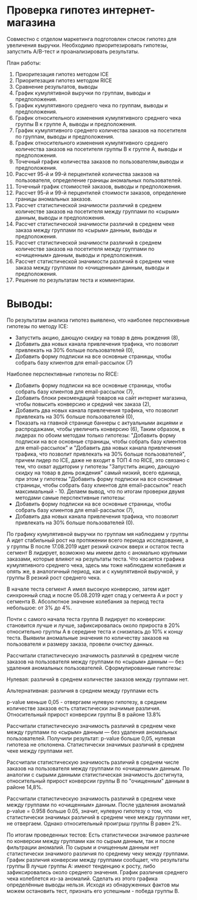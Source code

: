 # Проверка гипотез интернет-магазина

Совместно с отделом маркетинга подготовлен список гипотез для увеличения выручки. Необходимо приоритезировать гипотезы, запустить A/B-тест и проанализировать результаты. 

План работы:
1. Приоритезация гипотез методом ICE
2. Приоритезация гипотез методом RICE
3. Сравнение результатов, выводы
4. График кумулятивной выручки по группам, выводы и предположения.
5. График кумулятивного среднего чека по группам, выводы и предположения.
6. График относительного изменения кумулятивного среднего чека группы B к группе A, выводы и предположения.
7. График кумулятивного среднего количества заказов на посетителя по группам, выводы и предположения.
8. График относительного изменения кумулятивного среднего количества заказов на посетителя группы B к группе A, выводы и предположения.
9. Точечный график количества заказов по пользователям,выводы и предположения.
10. Рассчет 95-й и 99-й перцентилей количества заказов на пользователя, определение границы аномальных пользователей.
11. Точечный график стоимостей заказов, выводы и предположения.
12. Рассчет 95-й и 99-й перцентилей стоимости заказов, определение границы аномальных заказов.
13. Рассчет статистической значимости различий в среднем количестве заказов на посетителя между группами по «сырым» данным, выводы и предположения.
14. Рассчет статистической значимости различий в среднем чеке заказа между группами по «сырым» данным, выводы и предположения.
15. Рассчет статистической значимости различий в среднем количестве заказов на посетителя между группами по «очищенным» данным, выводы и предположения.
16. Рассчет статистической значимости различий в среднем чеке заказа между группами по «очищенным» данным, выводы и предположения.
17. Решение по результатам теста и комментарии.

# Выводы:

По результатам анализа гипотез выявлено, что наиболее перспекивные гипотезы по методу ICE:  
- Запустить акцию, дающую скидку на товар в день рождения (8),   
- Добавить два новых канала привлечения трафика, что позволит привлекать на 30% больше пользователей (0), 
- Добавить форму подписки на все основные страницы, чтобы собрать базу клиентов для email-рассылок (7) 

Наиболее перспективные гипотезы по RICE: 
- Добавить форму подписки на все основные страницы, чтобы собрать базу клиентов для email-рассылок (7), 
- Добавить блоки рекомендаций товаров на сайт интернет магазина, чтобы повысить конверсию и средний чек заказа (2), 
- Добавить два новых канала привлечения трафика, что позволит привлекать на 30% больше пользователей (0), 
- Показать на главной странице баннеры с актуальными акциями и распродажами, чтобы увеличить конверсию (6),
Таким образом, в лидерах по обоим методам только гипотезы: "Добавить форму подписки на все основные страницы, чтобы собрать базу клиентов для email-рассылок" и "Добавить два новых канала привлечения трафика, что позволит привлекать на 30% больше пользователей", причем лидер по ICE, даже не входит в ТОП 4 по RICE, это связано с тем, что охват аудитории у гипотезы "Запустить акцию, дающую скидку на товар в день рождения" самый низкий, всего единица, при этом у гипотезы "Добавить форму подписки на все основные страницы, чтобы собрать базу клиентов для email-рассылок" reach максимальный - 10. Делаем вывод, что по итогам проверки двумя методами самые перспективные гипотезы:
- Добавить форму подписки на все основные страницы, чтобы собрать базу клиентов для email-рассылок (7), 
- Добавить два новых канала привлечения трафика, что позволит привлекать на 30% больше пользователей (0).

По графику кумулятивной выручки по группам мя наблюдаем у группы А идет стабильный рост на протяжении всего периода исследование, а у группы В после 17.08.2019 идет резкий скачок вверх и остаток теста сегмент В лидирует, возможно мы имеем дело с аномально крупными заказами, которые влияют на результаты теста. Что касается графика кумулятивного среднего чека, здесь мы тоже наблюдаем колебания и опять же, в аналогичный период, как и с кумулятивной выручкой, у группы В резкий рост среднего чека.

В начале теста сегмент А имел высокую конверсию, затем идет синхронный спад и после 05.08.2019 идет спад у сегмента А и рост у сегмента В. Абсолютное значение колебания за период теста небольшое: от 3% до 4%.

Почти с самого начала теста группа B лидирует по конверсии: становится лучше и лучше, зафиксировалась около прироста в 20% относительно группы A в середине теста и снизилась до 10% к концу теста.
Выявили аномальные значения по количеству заказов на пользователя и размеру заказа, провели очистку данных. 

Рассчитали статистическую значимость различий в среднем числе заказов на пользователя между группами по «сырым» данным — без удаления аномальных пользователей. Сформулированные гипотезы:

Нулевая: различий в среднем количестве заказов между группами нет.

Альтернативная: различия в среднем между группами есть

p-value меньше 0,05 - отвергаем нулевую гипотезу, в среднем количестве заказов есть статистически значимые различия.
Относительный прирост конверсии группы В в районе 13.8%

Рассчитали статистическую значимость различий в среднем чеке между группами по «сырым» данным — без удаления аномальных пользователей.
Получили результат: p-value больше 0,05, нулевая гипотеза не отклонена. Статистически значимых различий в среднем чеке между группами нет.

Рассчитали статистическую значимость различий в среднем числе заказов на пользователя между группами по «очищенным» данным.
По аналогии с сырыми данными статистическая значимость достигнута, относительный прирост конверсии группы В по "очищенным" данным в районе 14,8%.

Рассчитали статистическую значимость различий в среднем чеке между группами по «очищенным» данным. После удаления аномалий p-value = 0.958 больше 0.05, значит, нулевую гипотезу о том, что статистически значимых различий в среднем чеке между группами нет, не отвергаем. Однако относительный проигрыш группы B равен 2%.

По итогам проведенных тестов:
Есть статистически значимое различие по конверсии между группами как по сырым данным, так и после фильтрации аномалий.
По сырым и очищенным данным нет статистически значимого различия по среднему чеку между группами.
График различия конверсии между группами сообщает, что результаты группы B лучше группы A: имеют тенденцию к росту, либо зафиксировались около среднего значения.
График различия среднего чека колеблется из-за аномалий. Сделать из этого графика определённые выводы нельзя.
Исходя из обнаруженных фактов мы можем остановить тест, признать его успешным - победа группы В.

